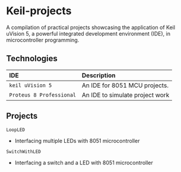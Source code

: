 # Keil-projects

A compilation of practical projects showcasing the application of Keil uVision 5, a powerful integrated development environment (IDE), in microcontroller programming.

## Technologies

| IDE | Description |
| :-------- | :------------------------- |
| `keil uVision 5`  | An IDE for 8051 MCU projects. |
| `Proteus 8 Professional`  | An IDE to simulate project work |

## Projects

`LoopLED`

- Interfacing multiple LEDs with 8051 microcontroller

`SwitchWithLED`

- Interfacing a switch and a LED with 8051 microcontroller
